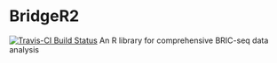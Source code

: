 # BridgeR2
[![Travis-CI Build Status](https://travis-ci.org/Imamachi-n/BridgeR2.svg?branch=master)](https://travis-ci.org/Imamachi-n/BridgeR2) 
An R library for comprehensive BRIC-seq data analysis
